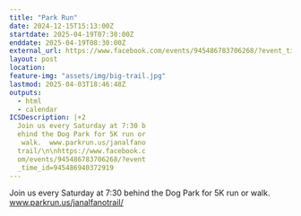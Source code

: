 ```yaml
---
title: "Park Run"
date: 2024-12-15T15:13:00Z
startdate: 2025-04-19T07:30:00Z
enddate: 2025-04-19T08:30:00Z
external_url: https://www.facebook.com/events/945486783706268/?event_time_id=945486940372919
layout: post
location: 
feature-img: "assets/img/big-trail.jpg"
lastmod: 2025-04-03T18:46:48Z
outputs:
  - html
  - calendar
ICSDescription: |+2
  Join us every Saturday at 7:30 b  ehind the Dog Park for 5K run or   walk.  www.parkrun.us/janalfano  trail/\n\nhttps://www.facebook.c  om/events/945486783706268/?event  _time_id=945486940372919
---
```


Join us every Saturday at 7&#58;30 behind the Dog Park for 5K run or walk.  www.parkrun.us/janalfanotrail/<br>
  <br>
  
